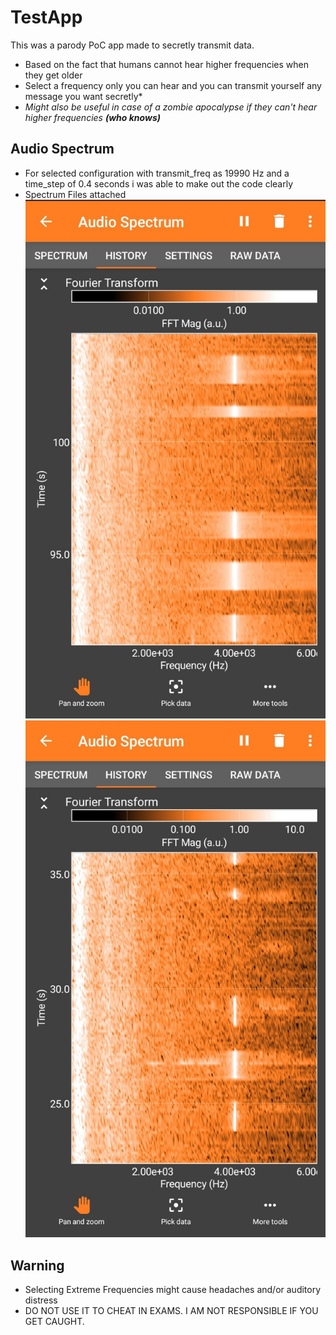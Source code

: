 # TestApp

This was a parody PoC app made to secretly transmit data.
- Based on the fact that humans cannot hear higher frequencies when they get older
- Select a frequency only you can hear and you can transmit yourself any message you want secretly*
- *Might also be useful in case of a zombie apocalypse if they can't hear higher frequencies **(who knows)***

## Audio Spectrum 
- For selected configuration with transmit_freq as 19990 Hz and a time_step of 0.4 seconds i was able to make out the code clearly
- Spectrum Files attached 
![Assets/spectrum1.jpeg](Assets/spectrum1.jpeg) 
![Assets/spectrum2.jpeg](Assets/spectrum2.jpeg)

## Warning
- Selecting Extreme Frequencies might cause headaches and/or auditory distress
- DO NOT USE IT TO CHEAT IN EXAMS. I AM NOT RESPONSIBLE IF YOU GET CAUGHT.
